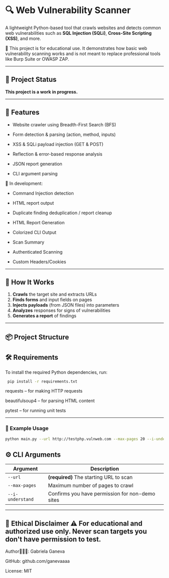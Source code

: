 # 🔍 Web Vulnerability Scanner 

A lightweight Python-based tool that crawls websites and detects common web vulnerabilities such as **SQL Injection (SQLi)**, **Cross-Site Scripting (XSS)**, and more.

📌 This project is for educational use. It demonstrates how basic web vulnerability scanning works and is not meant to replace professional tools like Burp Suite or OWASP ZAP.


---
## 📌 Project Status

**This project is a work in progress.**

---


## 🚀 Features
- Website crawler using Breadth-First Search (BFS)

- Form detection & parsing (action, method, inputs)

- XSS & SQLi payload injection (GET & POST)

- Reflection & error-based response analysis

- JSON report generation
- CLI argument parsing


🚧 In development:

- Command Injection detection

- HTML report output

- Duplicate finding deduplication / report cleanup
- HTML Report Generation
- Colorized CLI Output
- Scan Summary
- Authenticated Scanning
- Custom Headers/Cookies

---

## 🧠 How It Works

1. **Crawls** the target site and extracts URLs
2. **Finds forms** and input fields on pages
3. **Injects payloads** (from JSON files) into parameters
4. **Analyzes** responses for signs of vulnerabilities
5. **Generates a report** of findings

---

## 📦 Project Structure

## 🛠 Requirements
To install the required Python dependencies, run:
```bash
 pip install -r requirements.txt
```
requests – for making HTTP requests

beautifulsoup4 – for parsing HTML content

pytest – for running unit tests

---
### 🔧 Example Usage

```bash
python main.py --url http://testphp.vulnweb.com --max-pages 20 --i-understand
```

## ⚙️ CLI Arguments
| Argument         | Description                                     |
| ---------------- | ----------------------------------------------- |
| `--url`          | **(required)** The starting URL to scan         |
| `--max-pages`    | Maximum number of pages to crawl   |
| `--i-understand` | Confirms you have permission for non-demo sites |


---
🔐 Ethical Disclaimer
⚠️ For **educational and authorized use only**. Never scan targets you don't have permission to test.
---


Author👩🏻‍💻: Gabriela Ganeva 

GitHub: github.com/ganevaaaa

License: MIT
